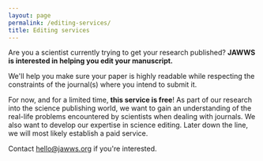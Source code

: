 ```yaml
---
layout: page
permalink: /editing-services/
title: Editing services
---
```


Are you a scientist currently trying to get your research published? **JAWWS is interested in helping you edit your manuscript.**

We'll help you make sure your paper is highly readable while respecting the constraints of the journal(s) where you intend to submit it. 

For now, and for a limited time, **this service is free**! As part of our research into the science publishing world, we want to gain an understanding of the real-life problems encountered by scientists when dealing with journals. We also want to develop our expertise in science editing. Later down the line, we will most likely establish a paid service.

Contact [hello@jawws.org](mailto:hello@jawws.org) if you're interested.